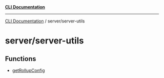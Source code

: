 [**CLI Documentation**](../../README.md)

***

[CLI Documentation](../../README.md) / server/server-utils

# server/server-utils

## Functions

- [getRollupConfig](functions/getRollupConfig.md)
